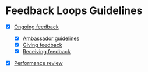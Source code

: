 # Feedback Loops Guidelines
- [x] [Ongoing feedback](Ongoing%20feedback/index.md)
  - [x] [Ambassador guidelines](Ongoing%20feedback/ambassador_guidelines.md)
  - [x] [Giving feedback](Ongoing%20Feedback/Giving_feedback.md)
  - [x] [Receiving feedback](Ongoing%20feedback/receiving_feedback.md)
- [x] [Performance review](Performance%20Review/overview.md)


